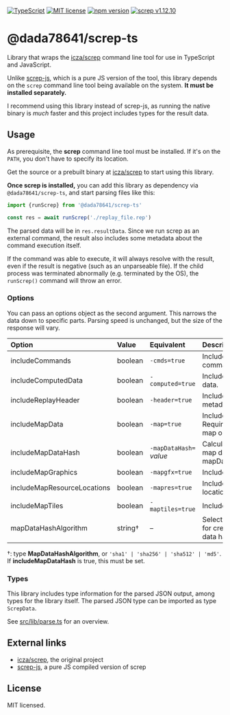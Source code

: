 [![TypeScript](https://img.shields.io/badge/TypeScript-3178C6?logo=typescript&logoColor=fff)](https://www.typescriptlang.org/) [![MIT license](https://img.shields.io/badge/license-MIT-brightgreen.svg)](https://opensource.org/licenses/MIT) [![npm version](https://badge.fury.io/js/@dada78641%2Fscrep-ts.svg)](https://badge.fury.io/js/@dada78641%2Fscrep-ts) [![screp v1.12.10](https://img.shields.io/badge/screp-v1.12.10-orange)](https://www.npmjs.com/package/screp-js)

# @dada78641/screp-ts

Library that wraps the [icza/screp](https://github.com/icza/screp) command line tool for use in TypeScript and JavaScript.

Unlike [screp-js](https://www.npmjs.com/package/screp-js), which is a pure JS version of the tool, this library depends on the `screp` command line tool being available on the system. **It must be installed separately.**

I recommend using this library instead of screp-js, as running the native binary is *much* faster and this project includes types for the result data.

## Usage

As prerequisite, the **screp** command line tool must be installed. If it's on the `PATH`, you don't have to specify its location.

Get the source or a prebuilt binary at [icza/screp](https://github.com/icza/screp) to start using this library.

**Once screp is installed,** you can add this library as dependency via `@dada78641/screp-ts`, and start parsing files like this:

```ts
import {runScrep} from '@dada78641/screp-ts'

const res = await runScrep('./replay_file.rep')
```

The parsed data will be in `res.resultData`. Since we run screp as an external command, the result also includes some metadata about the command execution itself.

If the command was able to execute, it will always resolve with the result, even if the result is negative (such as an unparseable file). If the child process was terminated abnormally (e.g. terminated by the OS), the `runScrep()` command will throw an error.

### Options

You can pass an options object as the second argument. This narrows the data down to specific parts. Parsing speed is unchanged, but the size of the response will vary.

| Option | Value | Equivalent | Description |
|:-------|:-------|:-------|:-------|
| includeCommands | boolean | `-cmds=true` | Includes in-game commands. |
| includeComputedData | boolean | `-computed=true` | Includes computed data. |
| includeReplayHeader | boolean | `-header=true` | Includes replay metadata information. |
| includeMapData | boolean | `-map=true` | Includes map data. Required for the other map options. |
| includeMapDataHash | boolean | `-mapDataHash=` *value* | Calculates a hash of the map data. Requires mapDataHashAlgorithm. |
| includeMapGraphics | boolean | `-mapgfx=true` | Includes map graphics. |
| includeMapResourceLocations | boolean | `-mapres=true` | Includes resource locations. |
| includeMapTiles | boolean | `-maptiles=true` | Includes map tile data. |
| mapDataHashAlgorithm | string† | – | Selects the algorithm for creating the map data hash. |

†: type **MapDataHashAlgorithm**, or `'sha1' | 'sha256' | 'sha512' | 'md5'`. If **includeMapDataHash** is true, this must be set.

### Types

This library includes type information for the parsed JSON output, among types for the library itself. The parsed JSON type can be imported as type `ScrepData`.

See [src/lib/parse.ts](src/lib/parse.ts) for an overview.

## External links

* [icza/screp](https://github.com/icza/screp), the original project
* [screp-js](https://www.npmjs.com/package/screp-js), a pure JS compiled version of screp

## License

MIT licensed.
